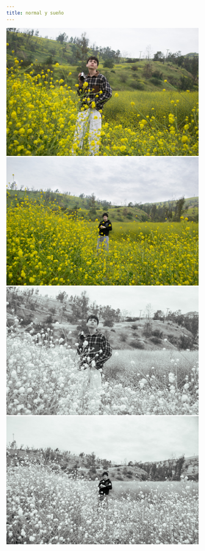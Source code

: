 ```yaml
---
title: normal y sueño
---
```


![](DSC_0041.jpg)
![](DSC_0045.jpg)
![](DSC_0041-2.jpg)
![](DSC_0045-2.jpg)


